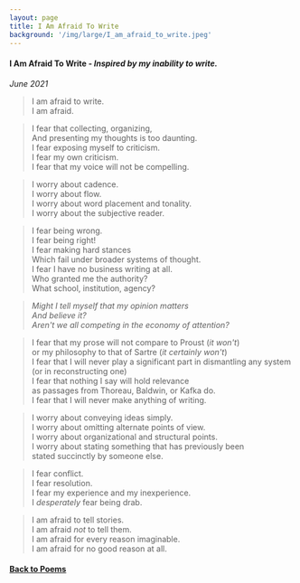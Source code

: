 ```yaml
---
layout: page
title: I Am Afraid To Write
background: '/img/large/I_am_afraid_to_write.jpeg'
---
```


<h4> I Am Afraid To Write - <i>Inspired by my inability to write.</i></h4>

*June 2021*

>I am afraid to write.\
I am afraid.

>I fear that collecting, organizing,\
And presenting my thoughts is too daunting.\
I fear exposing myself to criticism.\
I fear my own criticism.\
I fear that my voice will not be compelling.

>I worry about cadence.\
I worry about flow.\
I worry about word placement and tonality.\
I worry about the subjective reader.

>I fear being wrong.\
I fear being right!\
I fear making hard stances\
Which fail under broader systems of thought.\
I fear I have no business writing at all.\
Who granted me the authority?\
What school, institution, agency?

>*Might I tell myself that my opinion matters\
And believe it?\
Aren't we all competing in the economy of attention?*

>I fear that my prose will not compare to Proust (*it won't*)\
or my philosophy to that of Sartre (*it certainly won't*)\
I fear that I will never play a significant part in dismantling any system\
(or in reconstructing one)\
I fear that nothing I say will hold relevance\
as passages from Thoreau, Baldwin, or Kafka do.\
I fear that I will never make anything of writing.

>I worry about conveying ideas simply.\
I worry about omitting alternate points of view.\
I worry about organizational and structural points.\
I worry about stating something that has previously been\
stated succinctly by someone else.

>I fear conflict.\
I fear resolution.\
I fear my experience and my inexperience.\
I *desperately* fear being drab.

>I am afraid to tell stories.\
I am afraid *not* to tell them.\
I am afraid for every reason imaginable.\
I am afraid for no good reason at all.

<h4 class="nav-item">
      <a class="nav-link" href="{{ "./content/poems" | relative_url }}">Back to Poems</a>
</h4>
